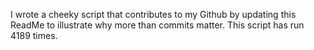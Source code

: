 I wrote a cheeky script that contributes to my Github by updating this ReadMe to illustrate why more than commits matter. This script has run 4189 times.